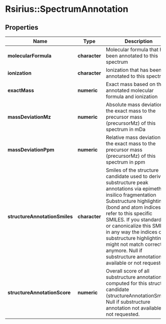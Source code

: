 # Rsirius::SpectrumAnnotation


## Properties
Name | Type | Description | Notes
------------ | ------------- | ------------- | -------------
**molecularFormula** | **character** | Molecular formula that has been annotated to this spectrum | [optional] 
**ionization** | **character** | Ionization that has been annotated to this spectrum | [optional] 
**exactMass** | **numeric** | Exact mass based on the annotated molecular formula and ionization | [optional] 
**massDeviationMz** | **numeric** | Absolute mass deviation of the exact mass to the precursor mass (precursorMz) of this spectrum in mDa | [optional] 
**massDeviationPpm** | **numeric** | Relative mass deviation of the exact mass to the precursor mass (precursorMz) of this spectrum in ppm | [optional] 
**structureAnnotationSmiles** | **character** | Smiles of the structure candidate used to derive substructure peak annotations via epimetheus insilico fragmentation  Substructure highlighting (bond and atom indices) refer to this specific SMILES.  If you standardize or canonicalize this SMILES in any way the indices of substructure highlighting might  not match correctly anymore.   Null if substructure annotation not available or not requested. | [optional] 
**structureAnnotationScore** | **numeric** | Overall score of all substructure annotations computed for this structure candidate (structureAnnotationSmiles)   Null if substructure annotation not available or not requested. | [optional] 


